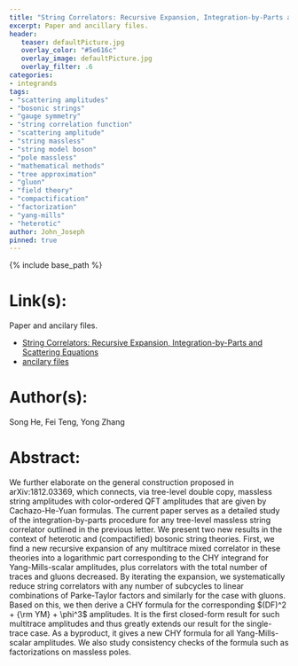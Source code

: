 ```yaml
---
title: "String Correlators: Recursive Expansion, Integration-by-Parts and Scattering Equations"
excerpt: Paper and ancillary files.
header:
   teaser: defaultPicture.jpg
   overlay_color: "#5e616c"
   overlay_image: defaultPicture.jpg
   overlay_filter: .6
categories:
- integrands
tags:
- "scattering amplitudes"
- "bosonic strings"
- "gauge symmetry"
- "string correlation function"
- "scattering amplitude"
- "string massless"
- "string model boson"
- "pole massless"
- "mathematical methods"
- "tree approximation"
- "gluon"
- "field theory"
- "compactification"
- "factorization"
- "yang-mills"
- "heterotic"
author: John_Joseph
pinned: true
---
```

{% include base_path %}

# Link(s):
Paper and ancilary files.
  * [String Correlators: Recursive Expansion, Integration-by-Parts and Scattering Equations](https://arxiv.org/abs/1907.06041)
  * [ancilary files](https://arxiv.org/src/1907.06041/anc)

# Author(s):
Song He, Fei Teng, Yong Zhang

# Abstract:
We further elaborate on the general construction proposed in arXiv:1812.03369, which connects, via tree-level double copy, massless string amplitudes with color-ordered QFT amplitudes that are given by Cachazo-He-Yuan formulas. The current paper serves as a detailed study of the integration-by-parts procedure for any tree-level massless string correlator outlined in the previous letter. We present two new results in the context of heterotic and (compactified) bosonic string theories. First, we find a new recursive expansion of any multitrace mixed correlator in these theories into a logarithmic part corresponding to the CHY integrand for Yang-Mills-scalar amplitudes, plus correlators with the total number of traces and gluons decreased. By iterating the expansion, we systematically reduce string correlators with any number of subcycles to linear combinations of Parke-Taylor factors and similarly for the case with gluons. Based on this, we then derive a CHY formula for the corresponding $(DF)^2 + {\rm YM} + \phi^3$ amplitudes. It is the first closed-form result for such multitrace amplitudes and thus greatly extends our result for the single-trace case. As a byproduct, it gives a new CHY formula for all Yang-Mills-scalar amplitudes. We also study consistency checks of the formula such as factorizations on massless poles.